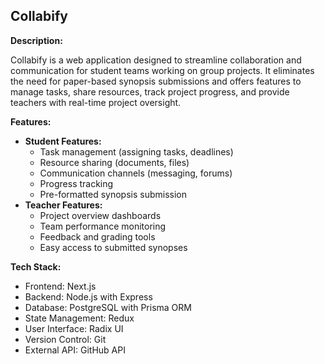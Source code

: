 ## Collabify

**Description:**

Collabify is a web application designed to streamline collaboration and communication for student teams working on group projects. It eliminates the need for paper-based synopsis submissions and offers features to manage tasks, share resources, track project progress, and provide teachers with real-time project oversight.

**Features:**

* **Student Features:**
    * Task management (assigning tasks, deadlines)
    * Resource sharing (documents, files)
    * Communication channels (messaging, forums)
    * Progress tracking
    * Pre-formatted synopsis submission
* **Teacher Features:**
    * Project overview dashboards
    * Team performance monitoring
    * Feedback and grading tools
    * Easy access to submitted synopses

**Tech Stack:**

* Frontend: Next.js
* Backend: Node.js with Express
* Database: PostgreSQL with Prisma ORM
* State Management: Redux
* User Interface: Radix UI
* Version Control: Git
* External API: GitHub API 
